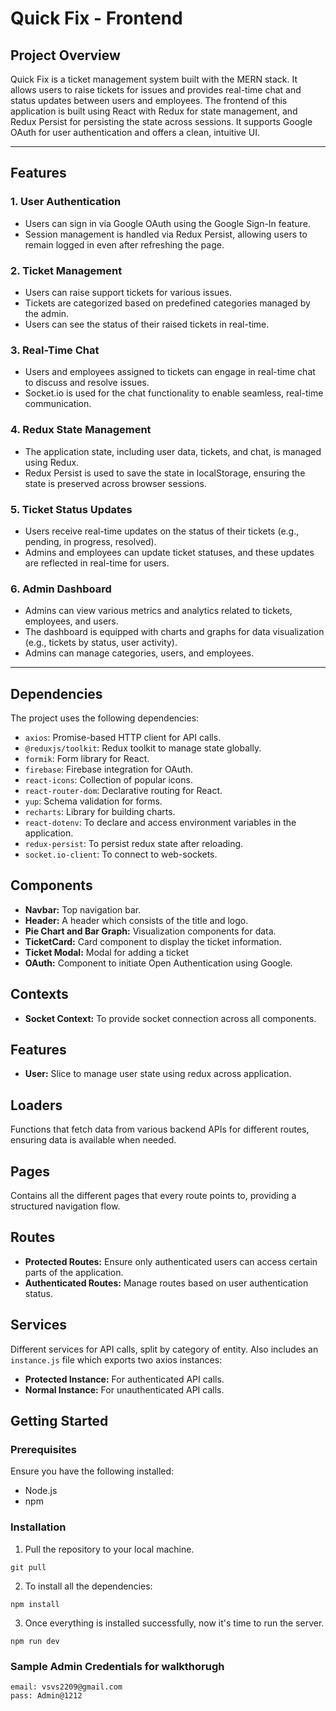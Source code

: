 # Quick Fix - Frontend

## Project Overview

Quick Fix is a ticket management system built with the MERN stack. It allows users to raise tickets for issues and provides real-time chat and status updates between users and employees. The frontend of this application is built using React with Redux for state management, and Redux Persist for persisting the state across sessions. It supports Google OAuth for user authentication and offers a clean, intuitive UI.

---

## Features

### 1. **User Authentication**

- Users can sign in via Google OAuth using the Google Sign-In feature.
- Session management is handled via Redux Persist, allowing users to remain logged in even after refreshing the page.

### 2. **Ticket Management**

- Users can raise support tickets for various issues.
- Tickets are categorized based on predefined categories managed by the admin.
- Users can see the status of their raised tickets in real-time.

### 3. **Real-Time Chat**

- Users and employees assigned to tickets can engage in real-time chat to discuss and resolve issues.
- Socket.io is used for the chat functionality to enable seamless, real-time communication.

### 4. **Redux State Management**

- The application state, including user data, tickets, and chat, is managed using Redux.
- Redux Persist is used to save the state in localStorage, ensuring the state is preserved across browser sessions.

### 5. **Ticket Status Updates**

- Users receive real-time updates on the status of their tickets (e.g., pending, in progress, resolved).
- Admins and employees can update ticket statuses, and these updates are reflected in real-time for users.

### 6. **Admin Dashboard**

- Admins can view various metrics and analytics related to tickets, employees, and users.
- The dashboard is equipped with charts and graphs for data visualization (e.g., tickets by status, user activity).
- Admins can manage categories, users, and employees.

---

## Dependencies

The project uses the following dependencies:

- `axios`: Promise-based HTTP client for API calls.
- `@reduxjs/toolkit`: Redux toolkit to manage state globally.
- `formik`: Form library for React.
- `firebase`: Firebase integration for OAuth.
- `react-icons`: Collection of popular icons.
- `react-router-dom`: Declarative routing for React.
- `yup`: Schema validation for forms.
- `recharts`: Library for building charts.
- `react-dotenv`: To declare and access environment variables in the application.
- `redux-persist`: To persist redux state after reloading.
- `socket.io-client`: To connect to web-sockets.

## Components

- **Navbar:** Top navigation bar.
- **Header:** A header which consists of the title and logo.
- **Pie Chart and Bar Graph:** Visualization components for data.
- **TicketCard:** Card component to display the ticket information.
- **Ticket Modal:** Modal for adding a ticket
- **OAuth:** Component to initiate Open Authentication using Google.

## Contexts

- **Socket Context:** To provide socket connection across all components.

## Features

- **User:** Slice to manage user state using redux across application.

## Loaders

Functions that fetch data from various backend APIs for different routes, ensuring data is available when needed.

## Pages

Contains all the different pages that every route points to, providing a structured navigation flow.

## Routes

- **Protected Routes:** Ensure only authenticated users can access certain parts of the application.
- **Authenticated Routes:** Manage routes based on user authentication status.

## Services

Different services for API calls, split by category of entity. Also includes an `instance.js` file which exports two axios instances:

- **Protected Instance:** For authenticated API calls.
- **Normal Instance:** For unauthenticated API calls.

## Getting Started

### Prerequisites

Ensure you have the following installed:

- Node.js
- npm

### Installation

1. Pull the repository to your local machine.

```
git pull
```

2. To install all the dependencies:

```
npm install
```

3. Once everything is installed successfully, now it's time to run the server.

```
npm run dev
```

### Sample Admin Credentials for walkthorugh

```
email: vsvs2209@gmail.com
pass: Admin@1212
```

